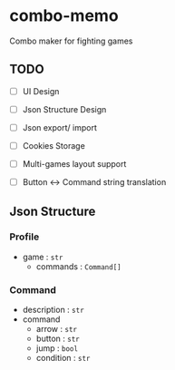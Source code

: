 # combo-memo
Combo maker for fighting games

## TODO

- [ ] UI Design
- [ ] Json Structure Design
- [ ] Json export/ import
- [ ] Cookies Storage
- [ ] Multi-games layout support
- [ ] Button <-> Command string translation


## Json Structure

### Profile
- game : `str`
  - commands : `Command[]`

### Command
- description : `str`
- command 
  - arrow : `str`
  - button : `str`
  - jump : `bool` 
  - condition : `str`


